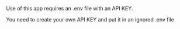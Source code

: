 

Use of this app requires an .env file with an API KEY.

You need to create your own API KEY and put it in an ignored .env file